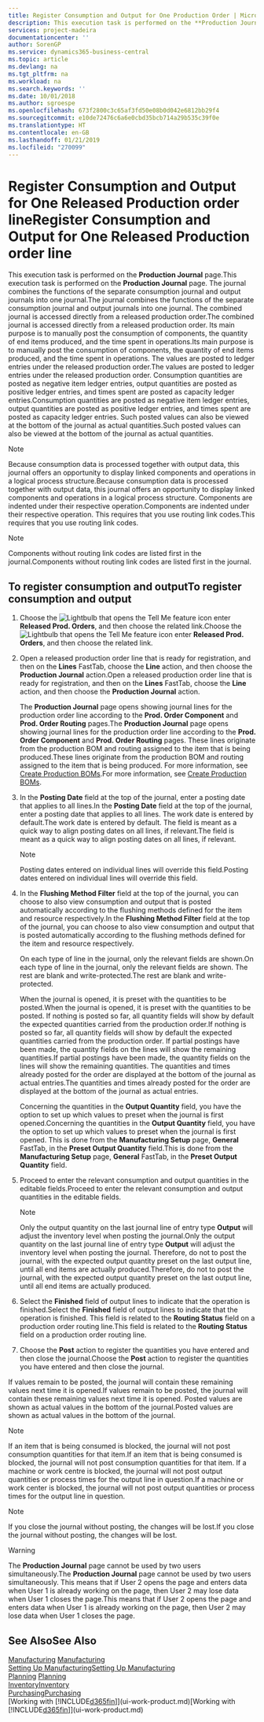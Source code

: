 ```yaml
---
title: Register Consumption and Output for One Production Order | Microsoft Docs
description: This execution task is performed on the **Production Journal** page. The journal combines the functions of the separate consumption journal and output journals into one journal. The combined journal is accessed directly from a released production order. Its main purpose is to manually post the consumption of components, the quantity of end items produced, and the time spent in operations.
services: project-madeira
documentationcenter: ''
author: SorenGP
ms.service: dynamics365-business-central
ms.topic: article
ms.devlang: na
ms.tgt_pltfrm: na
ms.workload: na
ms.search.keywords: ''
ms.date: 10/01/2018
ms.author: sgroespe
ms.openlocfilehash: 673f2800c3c65af3fd50e08b0d042e6812bb29f4
ms.sourcegitcommit: e10de72476c6a6e0cbd35bcb714a29b535c39f0e
ms.translationtype: HT
ms.contentlocale: en-GB
ms.lasthandoff: 01/21/2019
ms.locfileid: "270099"
---
```

# <a name="register-consumption-and-output-for-one-released-production-order-line"></a><span data-ttu-id="3e54f-106">Register Consumption and Output for One Released Production order line</span><span class="sxs-lookup"><span data-stu-id="3e54f-106">Register Consumption and Output for One Released Production order line</span></span>
<span data-ttu-id="3e54f-107">This execution task is performed on the **Production Journal** page.</span><span class="sxs-lookup"><span data-stu-id="3e54f-107">This execution task is performed on the **Production Journal** page.</span></span> <span data-ttu-id="3e54f-108">The journal combines the functions of the separate consumption journal and output journals into one journal.</span><span class="sxs-lookup"><span data-stu-id="3e54f-108">The journal combines the functions of the separate consumption journal and output journals into one journal.</span></span> <span data-ttu-id="3e54f-109">The combined journal is accessed directly from a released production order.</span><span class="sxs-lookup"><span data-stu-id="3e54f-109">The combined journal is accessed directly from a released production order.</span></span> <span data-ttu-id="3e54f-110">Its main purpose is to manually post the consumption of components, the quantity of end items produced, and the time spent in operations.</span><span class="sxs-lookup"><span data-stu-id="3e54f-110">Its main purpose is to manually post the consumption of components, the quantity of end items produced, and the time spent in operations.</span></span> <span data-ttu-id="3e54f-111">The values are posted to ledger entries under the released production order.</span><span class="sxs-lookup"><span data-stu-id="3e54f-111">The values are posted to ledger entries under the released production order.</span></span> <span data-ttu-id="3e54f-112">Consumption quantities are posted as negative item ledger entries, output quantities are posted as positive ledger entries, and times spent are posted as capacity ledger entries.</span><span class="sxs-lookup"><span data-stu-id="3e54f-112">Consumption quantities are posted as negative item ledger entries, output quantities are posted as positive ledger entries, and times spent are posted as capacity ledger entries.</span></span> <span data-ttu-id="3e54f-113">Such posted values can also be viewed at the bottom of the journal as actual quantities.</span><span class="sxs-lookup"><span data-stu-id="3e54f-113">Such posted values can also be viewed at the bottom of the journal as actual quantities.</span></span>  

> [!NOTE]  
>  <span data-ttu-id="3e54f-114">Because consumption data is processed together with output data, this journal offers an opportunity to display linked components and operations in a logical process structure.</span><span class="sxs-lookup"><span data-stu-id="3e54f-114">Because consumption data is processed together with output data, this journal offers an opportunity to display linked components and operations in a logical process structure.</span></span> <span data-ttu-id="3e54f-115">Components are indented under their respective operation.</span><span class="sxs-lookup"><span data-stu-id="3e54f-115">Components are indented under their respective operation.</span></span> <span data-ttu-id="3e54f-116">This requires that you use routing link codes.</span><span class="sxs-lookup"><span data-stu-id="3e54f-116">This requires that you use routing link codes.</span></span>  

> [!NOTE]  
>  <span data-ttu-id="3e54f-117">Components without routing link codes are listed first in the journal.</span><span class="sxs-lookup"><span data-stu-id="3e54f-117">Components without routing link codes are listed first in the journal.</span></span>  

## <a name="to-register-consumption-and-output"></a><span data-ttu-id="3e54f-118">To register consumption and output</span><span class="sxs-lookup"><span data-stu-id="3e54f-118">To register consumption and output</span></span>  
1.  <span data-ttu-id="3e54f-119">Choose the ![Lightbulb that opens the Tell Me feature](media/ui-search/search_small.png "Tell me what you want to do") icon enter **Released Prod. Orders**, and then choose the related link.</span><span class="sxs-lookup"><span data-stu-id="3e54f-119">Choose the ![Lightbulb that opens the Tell Me feature](media/ui-search/search_small.png "Tell me what you want to do") icon enter **Released Prod. Orders**, and then choose the related link.</span></span>  
2.  <span data-ttu-id="3e54f-120">Open a released production order line that is ready for registration, and then on the **Lines** FastTab, choose the **Line** action, and then choose the **Production Journal** action.</span><span class="sxs-lookup"><span data-stu-id="3e54f-120">Open a released production order line that is ready for registration, and then on the **Lines** FastTab, choose the **Line** action, and then choose the **Production Journal** action.</span></span>  

    <span data-ttu-id="3e54f-121">The **Production Journal** page opens showing journal lines for the production order line according to the **Prod. Order Component** and **Prod. Order Routing** pages.</span><span class="sxs-lookup"><span data-stu-id="3e54f-121">The **Production Journal** page opens showing journal lines for the production order line according to the **Prod. Order Component** and **Prod. Order Routing** pages.</span></span> <span data-ttu-id="3e54f-122">These lines originate from the production BOM and routing assigned to the item that is being produced.</span><span class="sxs-lookup"><span data-stu-id="3e54f-122">These lines originate from the production BOM and routing assigned to the item that is being produced.</span></span> <span data-ttu-id="3e54f-123">For more information, see [Create Production BOMs](production-how-to-create-routings.md).</span><span class="sxs-lookup"><span data-stu-id="3e54f-123">For more information, see [Create Production BOMs](production-how-to-create-routings.md).</span></span>  

3.  <span data-ttu-id="3e54f-124">In the **Posting Date** field at the top of the journal, enter a posting date that applies to all lines.</span><span class="sxs-lookup"><span data-stu-id="3e54f-124">In the **Posting Date** field at the top of the journal, enter a posting date that applies to all lines.</span></span> <span data-ttu-id="3e54f-125">The work date is entered by default.</span><span class="sxs-lookup"><span data-stu-id="3e54f-125">The work date is entered by default.</span></span> <span data-ttu-id="3e54f-126">The field is meant as a quick way to align posting dates on all lines, if relevant.</span><span class="sxs-lookup"><span data-stu-id="3e54f-126">The field is meant as a quick way to align posting dates on all lines, if relevant.</span></span>  

    > [!NOTE]  
    >  <span data-ttu-id="3e54f-127">Posting dates entered on individual lines will override this field.</span><span class="sxs-lookup"><span data-stu-id="3e54f-127">Posting dates entered on individual lines will override this field.</span></span>  

4.  <span data-ttu-id="3e54f-128">In the **Flushing Method Filter** field at the top of the journal, you can choose to also view consumption and output that is posted automatically according to the flushing methods defined for the item and resource respectively.</span><span class="sxs-lookup"><span data-stu-id="3e54f-128">In the **Flushing Method Filter** field at the top of the journal, you can choose to also view consumption and output that is posted automatically according to the flushing methods defined for the item and resource respectively.</span></span>  

    <span data-ttu-id="3e54f-129">On each type of line in the journal, only the relevant fields are shown.</span><span class="sxs-lookup"><span data-stu-id="3e54f-129">On each type of line in the journal, only the relevant fields are shown.</span></span> <span data-ttu-id="3e54f-130">The rest are blank and write-protected.</span><span class="sxs-lookup"><span data-stu-id="3e54f-130">The rest are blank and write-protected.</span></span>  

    <span data-ttu-id="3e54f-131">When the journal is opened, it is preset with the quantities to be posted.</span><span class="sxs-lookup"><span data-stu-id="3e54f-131">When the journal is opened, it is preset with the quantities to be posted.</span></span> <span data-ttu-id="3e54f-132">If nothing is posted so far, all quantity fields will show by default the expected quantities carried from the production order.</span><span class="sxs-lookup"><span data-stu-id="3e54f-132">If nothing is posted so far, all quantity fields will show by default the expected quantities carried from the production order.</span></span> <span data-ttu-id="3e54f-133">If partial postings have been made, the quantity fields on the lines will show the remaining quantities.</span><span class="sxs-lookup"><span data-stu-id="3e54f-133">If partial postings have been made, the quantity fields on the lines will show the remaining quantities.</span></span> <span data-ttu-id="3e54f-134">The quantities and times already posted for the order are displayed at the bottom of the journal as actual entries.</span><span class="sxs-lookup"><span data-stu-id="3e54f-134">The quantities and times already posted for the order are displayed at the bottom of the journal as actual entries.</span></span>  

    <span data-ttu-id="3e54f-135">Concerning the quantities in the **Output Quantity** field, you have the option to set up which values to preset when the journal is first opened.</span><span class="sxs-lookup"><span data-stu-id="3e54f-135">Concerning the quantities in the **Output Quantity** field, you have the option to set up which values to preset when the journal is first opened.</span></span> <span data-ttu-id="3e54f-136">This is done from the **Manufacturing Setup** page, **General** FastTab, in the **Preset Output Quantity** field.</span><span class="sxs-lookup"><span data-stu-id="3e54f-136">This is done from the **Manufacturing Setup** page, **General** FastTab, in the **Preset Output Quantity** field.</span></span>

5.  <span data-ttu-id="3e54f-137">Proceed to enter the relevant consumption and output quantities in the editable fields.</span><span class="sxs-lookup"><span data-stu-id="3e54f-137">Proceed to enter the relevant consumption and output quantities in the editable fields.</span></span>  

    > [!NOTE]  
    >  <span data-ttu-id="3e54f-138">Only the output quantity on the last journal line of entry type **Output** will adjust the inventory level when posting the journal.</span><span class="sxs-lookup"><span data-stu-id="3e54f-138">Only the output quantity on the last journal line of entry type **Output** will adjust the inventory level when posting the journal.</span></span> <span data-ttu-id="3e54f-139">Therefore, do not to post the journal, with the expected output quantity preset on the last output line, until all end items are actually produced.</span><span class="sxs-lookup"><span data-stu-id="3e54f-139">Therefore, do not to post the journal, with the expected output quantity preset on the last output line, until all end items are actually produced.</span></span>  

6.  <span data-ttu-id="3e54f-140">Select the **Finished** field of output lines to indicate that the operation is finished.</span><span class="sxs-lookup"><span data-stu-id="3e54f-140">Select the **Finished** field of output lines to indicate that the operation is finished.</span></span> <span data-ttu-id="3e54f-141">This field is related to the **Routing Status** field on a production order routing line.</span><span class="sxs-lookup"><span data-stu-id="3e54f-141">This field is related to the **Routing Status** field on a production order routing line.</span></span>  
7.  <span data-ttu-id="3e54f-142">Choose the **Post** action to register the quantities you have entered and then close the journal.</span><span class="sxs-lookup"><span data-stu-id="3e54f-142">Choose the **Post** action to register the quantities you have entered and then close the journal.</span></span>  

<span data-ttu-id="3e54f-143">If values remain to be posted, the journal will contain these remaining values next time it is opened.</span><span class="sxs-lookup"><span data-stu-id="3e54f-143">If values remain to be posted, the journal will contain these remaining values next time it is opened.</span></span> <span data-ttu-id="3e54f-144">Posted values are shown as actual values in the bottom of the journal.</span><span class="sxs-lookup"><span data-stu-id="3e54f-144">Posted values are shown as actual values in the bottom of the journal.</span></span>  

> [!NOTE]  
>  <span data-ttu-id="3e54f-145"> If an item that is being consumed is blocked, the journal will not post consumption quantities for that item.</span><span class="sxs-lookup"><span data-stu-id="3e54f-145">If an item that is being consumed is blocked, the journal will not post consumption quantities for that item.</span></span> <span data-ttu-id="3e54f-146">If a machine or work centre is blocked, the journal will not post output quantities or process times for the output line in question.</span><span class="sxs-lookup"><span data-stu-id="3e54f-146">If a machine or work center is blocked, the journal will not post output quantities or process times for the output line in question.</span></span>  

> [!NOTE]  
>  <span data-ttu-id="3e54f-147">If you close the journal without posting, the changes will be lost.</span><span class="sxs-lookup"><span data-stu-id="3e54f-147">If you close the journal without posting, the changes will be lost.</span></span>  

> [!WARNING]  
>  <span data-ttu-id="3e54f-148">The **Production Journal** page cannot be used by two users simultaneously.</span><span class="sxs-lookup"><span data-stu-id="3e54f-148">The **Production Journal** page cannot be used by two users simultaneously.</span></span> <span data-ttu-id="3e54f-149">This means that if User 2 opens the page and enters data when User 1 is already working on the page, then User 2 may lose data when User 1 closes the page.</span><span class="sxs-lookup"><span data-stu-id="3e54f-149">This means that if User 2 opens the page and enters data when User 1 is already working on the page, then User 2 may lose data when User 1 closes the page.</span></span>  

## <a name="see-also"></a><span data-ttu-id="3e54f-150">See Also</span><span class="sxs-lookup"><span data-stu-id="3e54f-150">See Also</span></span>  
<span data-ttu-id="3e54f-151">[Manufacturing](production-manage-manufacturing.md)  </span><span class="sxs-lookup"><span data-stu-id="3e54f-151">[Manufacturing](production-manage-manufacturing.md)  </span></span>  
[<span data-ttu-id="3e54f-152">Setting Up Manufacturing</span><span class="sxs-lookup"><span data-stu-id="3e54f-152">Setting Up Manufacturing</span></span>](production-configure-production-processes.md)  
<span data-ttu-id="3e54f-153">[Planning](production-planning.md)    </span><span class="sxs-lookup"><span data-stu-id="3e54f-153">[Planning](production-planning.md)    </span></span>  
[<span data-ttu-id="3e54f-154">Inventory</span><span class="sxs-lookup"><span data-stu-id="3e54f-154">Inventory</span></span>](inventory-manage-inventory.md)  
[<span data-ttu-id="3e54f-155">Purchasing</span><span class="sxs-lookup"><span data-stu-id="3e54f-155">Purchasing</span></span>](purchasing-manage-purchasing.md)  
<span data-ttu-id="3e54f-156">[Working with [!INCLUDE[d365fin](includes/d365fin_md.md)]](ui-work-product.md)</span><span class="sxs-lookup"><span data-stu-id="3e54f-156">[Working with [!INCLUDE[d365fin](includes/d365fin_md.md)]](ui-work-product.md)</span></span>
